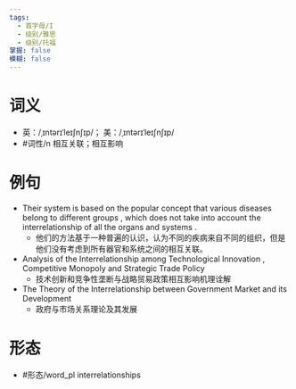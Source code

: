 ```yaml
---
tags:
  - 首字母/I
  - 级别/雅思
  - 级别/托福
掌握: false
模糊: false
---
```

# 词义
- 英：/ˌɪntərɪˈleɪʃnʃɪp/； 美：/ˌɪntərɪˈleɪʃnʃɪp/
- #词性/n  相互关联；相互影响
# 例句
- Their system is based on the popular concept that various diseases belong to different groups , which does not take into account the interrelationship of all the organs and systems .
	- 他们的方法基于一种普遍的认识，认为不同的疾病来自不同的组织，但是他们没有考虑到所有器官和系统之间的相互关联。
- Analysis of the Interrelationship among Technological Innovation , Competitive Monopoly and Strategic Trade Policy
	- 技术创新和竞争性垄断与战略贸易政策相互影响机理诠解
- The Theory of the Interrelationship between Government Market and its Development
	- 政府与市场关系理论及其发展
# 形态
- #形态/word_pl interrelationships
